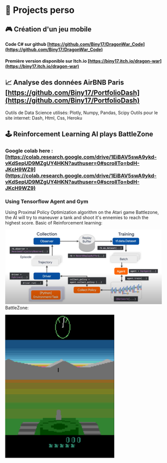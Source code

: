 # 🚀 Projects perso

## 🎮 Création d'un jeu mobile

#### Code C# sur github [https://github.com/Biny17/DragonWar_Code](https://github.com/Biny17/DragonWar_Code)
#### Première version disponible sur Itch.io [https://biny17.itch.io/dragon-war](https://biny17.itch.io/dragon-war)

## 📈 Analyse des données AirBNB Paris [https://github.com/Biny17/PortfolioDash](https://github.com/Biny17/PortfolioDash)
Outils de Data Science utilisés: Plotly, Numpy, Pandas, Scipy
Outils pour le site internet: Dash, Html, Css, Heroku

## 🕹️ Reinforcement Learning AI plays BattleZone

### Google colab here : [https://colab.research.google.com/drive/1EiBAV5swA9ykd-vKdSepUD9MZgUY4HKN?authuser=0#scrollTo=bdH-JKcH9WZ9](https://colab.research.google.com/drive/1EiBAV5swA9ykd-vKdSepUD9MZgUY4HKN?authuser=0#scrollTo=bdH-JKcH9WZ9)
### Using Tensorflow Agent and Gym
Using Proximal Policy Optimization algorithm on the Atari game Battlezone, the AI will try to maneuver a tank and shoot it's ennemies to reach the highest score.
Basic of Reinforcement learning:  

![](RL_tensorflow.PNG)
BattleZone:   

![](BattleZone.PNG)
